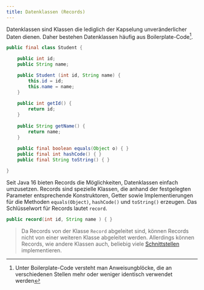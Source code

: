 ```yaml
---
title: Datenklassen (Records)
---
```


Datenklassen sind Klassen die lediglich der Kapselung unveränderlicher Daten dienen. Daher bestehen Datenklassen häufig aus Boilerplate-Code[^1].

[^1]: Unter Boilerplate-Code versteht man Anweisungblöcke, die an verschiedenen Stellen mehr oder weniger identisch verwendet werden

```java
public final class Student {

    public int id;
    public String name;

    public Student (int id, String name) {
        this.id = id;
        this.name = name;
    }
  
    public int getId() {
        return id;
    }
  
    public String getName() {
        return name;
    }
  
    public final boolean equals(Object o) { }
    public final int hashCode() { }
    public final String toString() { }

}
```

Seit Java 16 bieten Records die Möglichkeiten, Datenklassen einfach umzusetzen. Records sind spezielle Klassen, die anhand der festgelegten Parameter entsprechende
Konstruktoren, Getter sowie Implementierungen für die Methoden `equals(Object)`, `hashCode()` und `toString()` erzeugen. Das Schlüsselwort für Records lautet `record`.

```java
public record(int id, String name ) { }
```

> Da Records von der Klasse `Record` abgeleitet sind, können Records nicht von einer weiteren Klasse abgeleitet werden. Allerdings können Records, wie andere Klassen auch, beliebig viele [Schnittstellen](../../java1/inheritance/interfaces.md) implementieren.
